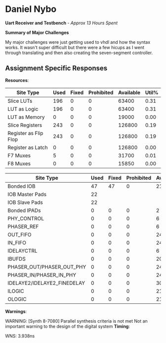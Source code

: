 # Daniel Nybo 

**Uart Receiver and Testbench** - *Approx 13 Hours Spent*

**Summary of Major Challenges**

My major challenges were just getting used to vhdl and how the syntax works. It wasn't super difficult but there were a few hicups as I went through translating and then also creating the seven-segment controller.

## Assignment Specific Responses

**Resources**:

| Site Type                  | Used | Fixed | Prohibited | Available | Util% |
|----------------------------|------|-------|------------|-----------|-------|
| Slice LUTs                 |  196 |     0 |          0 |     63400 |  0.31 |
| LUT as Logic               |  196 |     0 |          0 |     63400 |  0.31 |
| LUT as Memory              |    0 |     0 |          0 |     19000 |  0.00 |
| Slice Registers            |  243 |     0 |          0 |    126800 |  0.19 |
| Register as Flip Flop      |  243 |     0 |          0 |    126800 |  0.19 |
| Register as Latch          |    0 |     0 |          0 |    126800 |  0.00 |
| F7 Muxes                   |    5 |     0 |          0 |     31700 |  0.01 |
| F8 Muxes                   |    0 |     0 |          0 |     15850 |  0.00 |

| Site Type                  | Used | Fixed | Prohibited | Available | Util% |
|----------------------------|------|-------|------------|-----------|-------|
| Bonded IOB                 |   47 |    47 |          0 |       210 | 22.38 |
| IOB Master Pads            |   22 |       |            |           |       |
| IOB Slave Pads             |   22 |       |            |           |       |
| Bonded IPADs               |    0 |     0 |          0 |         2 |  0.00 |
| PHY_CONTROL                |    0 |     0 |          0 |         6 |  0.00 |
| PHASER_REF                 |    0 |     0 |          0 |         6 |  0.00 |
| OUT_FIFO                   |    0 |     0 |          0 |        24 |  0.00 |
| IN_FIFO                    |    0 |     0 |          0 |        24 |  0.00 |
| IDELAYCTRL                 |    0 |     0 |          0 |         6 |  0.00 |
| IBUFDS                     |    0 |     0 |          0 |       202 |  0.00 |
| PHASER_OUT/PHASER_OUT_PHY  |    0 |     0 |          0 |        24 |  0.00 |
| PHASER_IN/PHASER_IN_PHY    |    0 |     0 |          0 |        24 |  0.00 |
| IDELAYE2/IDELAYE2_FINEDELAY|    0 |     0 |          0 |       300 |  0.00 |
| ILOGIC                     |    0 |     0 |          0 |       210 |  0.00 |
| OLOGIC                     |    0 |     0 |          0 |       210 |  0.00 |


**Warnings**:

WARNING: [Synth 8-7080] Parallel synthesis criteria is not met
Not an important warning to the design of the digital system
**Timing**:

WNS: 3.938ns